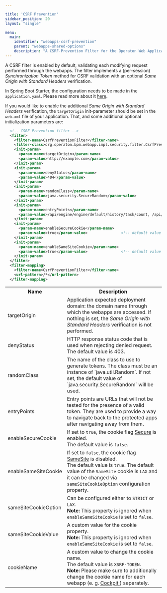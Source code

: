 ```yaml
---

title: 'CSRF Prevention'
sidebar_position: 20
layout: "single"

menu:
  main:
    identifier: "webapps-csrf-prevention"
    parent: "webapps-shared-options"
    description: "A CSRF-Prevention Filter for the Operaton Web Applications"
---
```


A CSRF filter is enabled by default, validating each modifying request performed through the webapps. The filter implements a (per-session) _Synchronization Token_ method for CSRF validation with an optional _Same Origin with Standard Headers_ verification.

In Spring Boot Starter, the configuration needs to be made in the `application.yaml`.
Please read more about it [here](../user-guide/spring-boot-integration/configuration.md#csrf).

If you would like to enable the additional _Same Origin with Standard Headers_ verification, the `targetOrigin` init-parameter should be set in the `web.xml` file of your application. That, and some additional optional initialization parameters are:

```xml
  <!-- CSRF Prevention filter -->
  <filter>
    <filter-name>CsrfPreventionFilter</filter-name>
    <filter-class>org.operaton.bpm.webapp.impl.security.filter.CsrfPreventionFilter</filter-class>
    <init-param>
      <param-name>targetOrigin</param-name>
      <param-value>http://example.com</param-value>
    </init-param>
    <init-param>
      <param-name>denyStatus</param-name>
      <param-value>404</param-value>
    </init-param>
    <init-param>
      <param-name>randomClass</param-name>
      <param-value>java.security.SecureRandom</param-value>
    </init-param>
    <init-param>
      <param-name>entryPoints</param-name>
      <param-value>/api/engine/engine/default/history/task/count, /api/engine/engine/default/history/variable/count</param-value>
    </init-param>
    <init-param>
      <param-name>enableSecureCookie</param-name>
      <param-value>true</param-value>               <!-- default value is false -->
    </init-param>
    <init-param>
      <param-name>enableSameSiteCookie</param-name>
      <param-value>true</param-value>               <!-- default value is true -->
    </init-param>
  </filter>
  <filter-mapping>
    <filter-name>CsrfPreventionFilter</filter-name>
    <url-pattern>/*</url-pattern>
  </filter-mapping>
```

<table class="table table-striped">
  <tr>
    <th>Name</th>
    <th>Description</th>
  </tr>
  <tr>
    <td>targetOrigin</td>
    <td>Application expected deployment domain: the domain name through which the webapps are accessed. If nothing is set, the <i>Same Origin with Standard Headers</i> verification is not performed.</td>
  </tr>
  <tr>
    <td>denyStatus</td>
    <td>HTTP response status code that is used when rejecting denied request. The default value is 403.</td>
  </tr>
  <tr>
    <td>randomClass</td>
    <td>The name of the class to use to generate tokens. The class must be an instance of `java.util.Random`. If not set, the default value of `java.security.SecureRandom` will be used.</td>
  </tr>
  <tr>
    <td>entryPoints</td>
    <td>Entry points are URLs that will not be tested for the presence of a valid token. They are used to provide a way to navigate back to the protected apps after navigating away from them.</td>
  </tr>
  <tr>
    <td>enableSecureCookie</td>
    <td>
      If set to <code>true</code>, the cookie flag <a href="../webapps/shared-options/cookie-security.md#secure">Secure</a> is enabled.<br/>
      The default value is <code>false</code>.
    </td>
  </tr>
  <tr>
    <td>enableSameSiteCookie</td>
    <td>
      If set to <code>false</code>, the cookie flag <a href="../webapps/shared-options/cookie-security.md#samesite">SameSite</a> is disabled.<br/>
      The default value is <code>true</code>.
      The default value of the <code>SameSite</code> cookie is <code>LAX</code> and it can be changed via <code>sameSiteCookieOption</code> configuration property.
    </td>
  </tr>
  <tr>
    <td>sameSiteCookieOption</td>
    <td>
      Can be configured either to <code>STRICT</code> or <code>LAX</code>.<br/>
      <strong>Note:</strong> This property is ignored when <code>enableSameSiteCookie</code> is set to <code>false</code>.
    </td>
  </tr>
  <tr>
    <td>sameSiteCookieValue</td>
    <td>
      A custom value for the cookie property.<br/>
      <strong>Note:</strong> This property is ignored when <code>enableSameSiteCookie</code> is set to <code>false</code>.
    </td>
  </tr>
  <tr id="cookie-name">
    <td>cookieName</td>
    <td>
      A custom value to change the cookie name.<br/>
      The default value is <code>XSRF-TOKEN</code>.<br/>
      <strong>Note:</strong> Please make sure to additionally change the cookie name for each webapp
      (e. g. <a href="../webapps/cockpit/extend/configuration.md#change-csrf-cookie-name">Cockpit
      </a>) separately.
    </td>
  </tr>
</table>